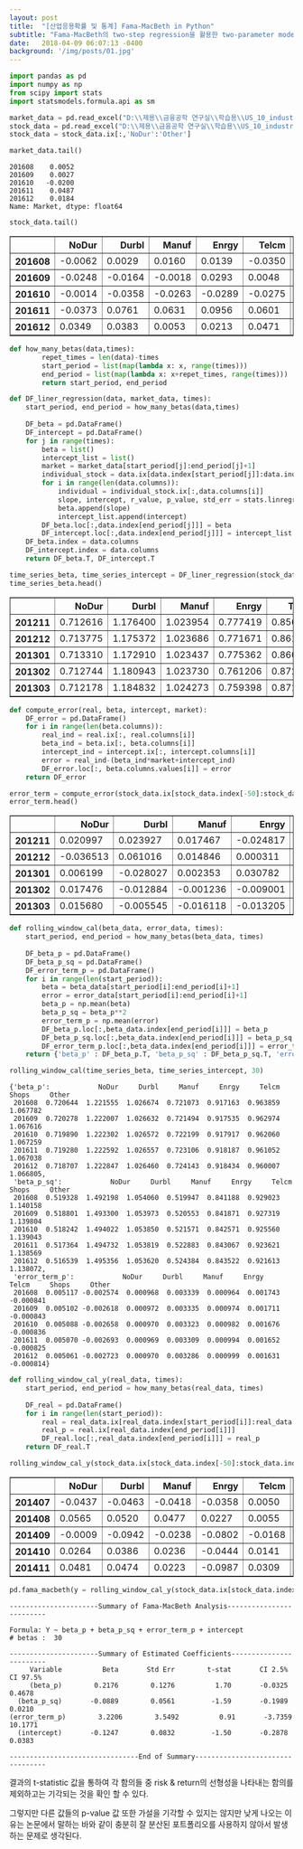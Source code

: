 ```yaml
---
layout: post
title:  "[산업응용확률 및 통계] Fama-MacBeth in Python"
subtitle: "Fama-MacBeth의 two-step regression을 활용한 two-parameter model의 증명"
date:   2018-04-09 06:07:13 -0400
background: '/img/posts/01.jpg'
---
```



```python
import pandas as pd
import numpy as np
from scipy import stats
import statsmodels.formula.api as sm
```


```python
market_data = pd.read_excel("D:\\제용\\금융공학 연구실\\학습용\\US_10_industry_FM.xlsx", index_col=0)['Market']
stock_data = pd.read_excel("D:\\제용\\금융공학 연구실\\학습용\\US_10_industry_FM.xlsx", index_col=0)
stock_data = stock_data.ix[:,'NoDur':'Other']
```


```python
market_data.tail()
```




    201608    0.0052
    201609    0.0027
    201610   -0.0200
    201611    0.0487
    201612    0.0184
    Name: Market, dtype: float64




```python
stock_data.tail()
```




<div>
<table border="1" class="dataframe">
  <thead>
    <tr style="text-align: right;">
      <th></th>
      <th>NoDur</th>
      <th>Durbl</th>
      <th>Manuf</th>
      <th>Enrgy</th>
      <th>Telcm</th>
      <th>Shops</th>
      <th>Other</th>
    </tr>
  </thead>
  <tbody>
    <tr>
      <th>201608</th>
      <td>-0.0062</td>
      <td>0.0029</td>
      <td>0.0160</td>
      <td>0.0139</td>
      <td>-0.0350</td>
      <td>-0.0144</td>
      <td>0.0326</td>
    </tr>
    <tr>
      <th>201609</th>
      <td>-0.0248</td>
      <td>-0.0164</td>
      <td>-0.0018</td>
      <td>0.0293</td>
      <td>0.0048</td>
      <td>-0.0068</td>
      <td>-0.0121</td>
    </tr>
    <tr>
      <th>201610</th>
      <td>-0.0014</td>
      <td>-0.0358</td>
      <td>-0.0263</td>
      <td>-0.0289</td>
      <td>-0.0275</td>
      <td>-0.0397</td>
      <td>0.0059</td>
    </tr>
    <tr>
      <th>201611</th>
      <td>-0.0373</td>
      <td>0.0761</td>
      <td>0.0631</td>
      <td>0.0956</td>
      <td>0.0601</td>
      <td>0.0445</td>
      <td>0.1083</td>
    </tr>
    <tr>
      <th>201612</th>
      <td>0.0349</td>
      <td>0.0383</td>
      <td>0.0053</td>
      <td>0.0213</td>
      <td>0.0471</td>
      <td>-0.0042</td>
      <td>0.0293</td>
    </tr>
  </tbody>
</table>
</div>




```python
def how_many_betas(data,times):
        repet_times = len(data)-times
        start_period = list(map(lambda x: x, range(times)))
        end_period = list(map(lambda x: x+repet_times, range(times)))
        return start_period, end_period    
```


```python
def DF_liner_regression(data, market_data, times):
    start_period, end_period = how_many_betas(data,times)
    
    DF_beta = pd.DataFrame()
    DF_intercept = pd.DataFrame()
    for j in range(times):
        beta = list()
        intercept_list = list()
        market = market_data[start_period[j]:end_period[j]+1]
        individual_stock = data.ix[data.index[start_period[j]]:data.index[end_period[j]],]
        for i in range(len(data.columns)):
            individual = individual_stock.ix[:,data.columns[i]]
            slope, intercept, r_value, p_value, std_err = stats.linregress(market,individual)
            beta.append(slope)
            intercept_list.append(intercept)
        DF_beta.loc[:,data.index[end_period[j]]] = beta
        DF_intercept.loc[:,data.index[end_period[j]]] = intercept_list 
    DF_beta.index = data.columns
    DF_intercept.index = data.columns
    return DF_beta.T, DF_intercept.T
```


```python
time_series_beta, time_series_intercept = DF_liner_regression(stock_data, market_data,50)
time_series_beta.head()
```




<div>
<table border="1" class="dataframe">
  <thead>
    <tr style="text-align: right;">
      <th></th>
      <th>NoDur</th>
      <th>Durbl</th>
      <th>Manuf</th>
      <th>Enrgy</th>
      <th>Telcm</th>
      <th>Shops</th>
      <th>Other</th>
    </tr>
  </thead>
  <tbody>
    <tr>
      <th>201211</th>
      <td>0.712616</td>
      <td>1.176400</td>
      <td>1.023954</td>
      <td>0.777419</td>
      <td>0.856403</td>
      <td>0.951974</td>
      <td>1.063345</td>
    </tr>
    <tr>
      <th>201212</th>
      <td>0.713775</td>
      <td>1.175372</td>
      <td>1.023686</td>
      <td>0.771671</td>
      <td>0.861334</td>
      <td>0.955347</td>
      <td>1.064130</td>
    </tr>
    <tr>
      <th>201301</th>
      <td>0.713310</td>
      <td>1.172910</td>
      <td>1.023437</td>
      <td>0.775362</td>
      <td>0.860952</td>
      <td>0.954583</td>
      <td>1.064230</td>
    </tr>
    <tr>
      <th>201302</th>
      <td>0.712744</td>
      <td>1.180943</td>
      <td>1.023730</td>
      <td>0.761206</td>
      <td>0.872278</td>
      <td>0.958258</td>
      <td>1.064633</td>
    </tr>
    <tr>
      <th>201303</th>
      <td>0.712178</td>
      <td>1.184832</td>
      <td>1.024273</td>
      <td>0.759398</td>
      <td>0.871638</td>
      <td>0.959449</td>
      <td>1.064270</td>
    </tr>
  </tbody>
</table>
</div>




```python
def compute_error(real, beta, intercept, market):
    DF_error = pd.DataFrame()
    for i in range(len(beta.columns)):
        real_ind = real.ix[:, real.columns[i]]
        beta_ind = beta.ix[:, beta.columns[i]]
        intercept_ind = intercept.ix[:, intercept.columns[i]]
        error = real_ind-(beta_ind*market+intercept_ind)
        DF_error.loc[:, beta.columns.values[i]] = error
    return DF_error
```


```python
error_term = compute_error(stock_data.ix[stock_data.index[-50]:stock_data.index[-1],], time_series_beta, time_series_intercept, market_data.ix[market_data.index[-50]:market_data.index[-1],])
error_term.head()
```




<div>
<table border="1" class="dataframe">
  <thead>
    <tr style="text-align: right;">
      <th></th>
      <th>NoDur</th>
      <th>Durbl</th>
      <th>Manuf</th>
      <th>Enrgy</th>
      <th>Telcm</th>
      <th>Shops</th>
      <th>Other</th>
    </tr>
  </thead>
  <tbody>
    <tr>
      <th>201211</th>
      <td>0.020997</td>
      <td>0.023927</td>
      <td>0.017467</td>
      <td>-0.024817</td>
      <td>-0.008034</td>
      <td>0.004184</td>
      <td>-0.007955</td>
    </tr>
    <tr>
      <th>201212</th>
      <td>-0.036513</td>
      <td>0.061016</td>
      <td>0.014846</td>
      <td>0.000311</td>
      <td>0.000136</td>
      <td>-0.024804</td>
      <td>0.022405</td>
    </tr>
    <tr>
      <th>201301</th>
      <td>0.006199</td>
      <td>-0.028027</td>
      <td>0.002353</td>
      <td>0.030782</td>
      <td>-0.002901</td>
      <td>-0.000134</td>
      <td>0.010092</td>
    </tr>
    <tr>
      <th>201302</th>
      <td>0.017476</td>
      <td>-0.012884</td>
      <td>-0.001236</td>
      <td>-0.009001</td>
      <td>0.008977</td>
      <td>-0.006511</td>
      <td>0.004634</td>
    </tr>
    <tr>
      <th>201303</th>
      <td>0.015680</td>
      <td>-0.005545</td>
      <td>-0.016118</td>
      <td>-0.013205</td>
      <td>0.018614</td>
      <td>0.006034</td>
      <td>-0.002206</td>
    </tr>
  </tbody>
</table>
</div>

```python
def rolling_window_cal(beta_data, error_data, times):
    start_period, end_period = how_many_betas(beta_data, times)
    
    DF_beta_p = pd.DataFrame()
    DF_beta_p_sq = pd.DataFrame()
    DF_error_term_p = pd.DataFrame()
    for i in range(len(start_period)):
        beta = beta_data[start_period[i]:end_period[i]+1]
        error = error_data[start_period[i]:end_period[i]+1]
        beta_p = np.mean(beta)
        beta_p_sq = beta_p**2
        error_term_p = np.mean(error)
        DF_beta_p.loc[:,beta_data.index[end_period[i]]] = beta_p
        DF_beta_p_sq.loc[:,beta_data.index[end_period[i]]] = beta_p_sq
        DF_error_term_p.loc[:,beta_data.index[end_period[i]]] = error_term_p
    return {'beta_p' : DF_beta_p.T, 'beta_p_sq' : DF_beta_p_sq.T, 'error_term_p' : DF_error_term_p.T}
```

```python
rolling_window_cal(time_series_beta, time_series_intercept, 30)
```




    {'beta_p':            NoDur     Durbl     Manuf     Enrgy     Telcm     Shops     Other
     201608  0.720644  1.221555  1.026674  0.721073  0.917163  0.963859  1.067782
     201609  0.720278  1.222007  1.026632  0.721494  0.917535  0.962974  1.067616
     201610  0.719890  1.222302  1.026572  0.722199  0.917917  0.962060  1.067259
     201611  0.719280  1.222592  1.026557  0.723106  0.918187  0.961052  1.067038
     201612  0.718707  1.222847  1.026460  0.724143  0.918434  0.960007  1.066805,
     'beta_p_sq':            NoDur     Durbl     Manuf     Enrgy     Telcm     Shops     Other
     201608  0.519328  1.492198  1.054060  0.519947  0.841188  0.929023  1.140158
     201609  0.518801  1.493300  1.053973  0.520553  0.841871  0.927319  1.139804
     201610  0.518242  1.494022  1.053850  0.521571  0.842571  0.925560  1.139043
     201611  0.517364  1.494732  1.053819  0.522883  0.843067  0.923621  1.138569
     201612  0.516539  1.495356  1.053620  0.524384  0.843522  0.921613  1.138072,
     'error_term_p':            NoDur     Durbl     Manuf     Enrgy     Telcm     Shops     Other
     201608  0.005117 -0.002574  0.000968  0.003339  0.000964  0.001743 -0.000841
     201609  0.005102 -0.002618  0.000972  0.003335  0.000974  0.001711 -0.000843
     201610  0.005088 -0.002658  0.000970  0.003323  0.000982  0.001676 -0.000836
     201611  0.005070 -0.002693  0.000969  0.003309  0.000994  0.001652 -0.000825
     201612  0.005061 -0.002723  0.000970  0.003286  0.000999  0.001631 -0.000814}




```python
def rolling_window_cal_y(real_data, times):
    start_period, end_period = how_many_betas(real_data, times)
    
    DF_real = pd.DataFrame()
    for i in range(len(start_period)):
        real = real_data.ix[real_data.index[start_period[i]]:real_data.index[end_period[i]]]
        real_p = real.ix[real_data.index[end_period[i]]]
        DF_real.loc[:,real_data.index[end_period[i]]] = real_p
    return DF_real.T
```


```python
rolling_window_cal_y(stock_data.ix[stock_data.index[-50]:stock_data.index[-1]], 30).head()
```




<div>
<table border="1" class="dataframe">
  <thead>
    <tr style="text-align: right;">
      <th></th>
      <th>NoDur</th>
      <th>Durbl</th>
      <th>Manuf</th>
      <th>Enrgy</th>
      <th>Telcm</th>
      <th>Shops</th>
      <th>Other</th>
    </tr>
  </thead>
  <tbody>
    <tr>
      <th>201407</th>
      <td>-0.0437</td>
      <td>-0.0463</td>
      <td>-0.0418</td>
      <td>-0.0358</td>
      <td>0.0050</td>
      <td>-0.0230</td>
      <td>-0.0212</td>
    </tr>
    <tr>
      <th>201408</th>
      <td>0.0565</td>
      <td>0.0520</td>
      <td>0.0477</td>
      <td>0.0227</td>
      <td>0.0055</td>
      <td>0.0515</td>
      <td>0.0442</td>
    </tr>
    <tr>
      <th>201409</th>
      <td>-0.0009</td>
      <td>-0.0942</td>
      <td>-0.0238</td>
      <td>-0.0802</td>
      <td>-0.0168</td>
      <td>-0.0144</td>
      <td>-0.0102</td>
    </tr>
    <tr>
      <th>201410</th>
      <td>0.0264</td>
      <td>0.0386</td>
      <td>0.0236</td>
      <td>-0.0444</td>
      <td>0.0141</td>
      <td>0.0303</td>
      <td>0.0329</td>
    </tr>
    <tr>
      <th>201411</th>
      <td>0.0481</td>
      <td>0.0474</td>
      <td>0.0223</td>
      <td>-0.0987</td>
      <td>0.0309</td>
      <td>0.0746</td>
      <td>0.0279</td>
    </tr>
  </tbody>
</table>
</div>




```python
pd.fama_macbeth(y = rolling_window_cal_y(stock_data.ix[stock_data.index[-50]:stock_data.index[-1]], 30), x= rolling_window_cal(time_series_beta, time_series_intercept, 30))
```

    
    ----------------------Summary of Fama-MacBeth Analysis-------------------------
    
    Formula: Y ~ beta_p + beta_p_sq + error_term_p + intercept
    # betas :  30
    
    ----------------------Summary of Estimated Coefficients------------------------
         Variable          Beta       Std Err        t-stat       CI 2.5%      CI 97.5%
         (beta_p)        0.2176        0.1276          1.70       -0.0325        0.4678
      (beta_p_sq)       -0.0889        0.0561         -1.59       -0.1989        0.0210
    (error_term_p)        3.2206        3.5492          0.91       -3.7359       10.1771
      (intercept)       -0.1247        0.0832         -1.50       -0.2878        0.0383
    
    --------------------------------End of Summary---------------------------------



결과의 t-statistic 값을 통하여 각 함의들 중 risk & return의 선형성을 나타내는 함의를 제외하고는 기각되는 것을 확인 할 수 있다.


그렇지만 다른 값들의 p-value 값 또한 가설을 기각할 수 있지는 않지만 낮게 나오는 이유는 논문에서 말하는 바와 같이 충분히 잘 분산된 포트폴리오를 사용하지 않아서 발생하는 문제로 생각된다.
